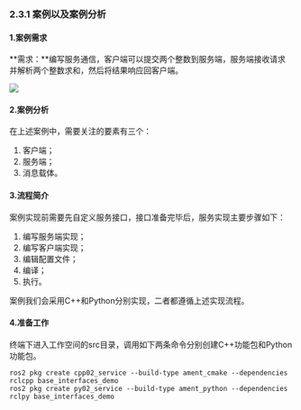 ### 2.3.1 案例以及案例分析

#### 1.案例需求

**需求：**编写服务通信，客户端可以提交两个整数到服务端，服务端接收请求并解析两个整数求和，然后将结果响应回客户端。

![](/assets/2.3案例演示.gif)

#### 2.案例分析

在上述案例中，需要关注的要素有三个：

1. 客户端；
2. 服务端；
3. 消息载体。

#### 3.流程简介

案例实现前需要先自定义服务接口，接口准备完毕后，服务实现主要步骤如下：

1. 编写服务端实现；
2. 编写客户端实现；
3. 编辑配置文件；
4. 编译；
5. 执行。

案例我们会采用C++和Python分别实现，二者都遵循上述实现流程。

#### 4.准备工作

终端下进入工作空间的src目录，调用如下两条命令分别创建C++功能包和Python功能包。

```
ros2 pkg create cpp02_service --build-type ament_cmake --dependencies rclcpp base_interfaces_demo
ros2 pkg create py02_service --build-type ament_python --dependencies rclpy base_interfaces_demo
```



